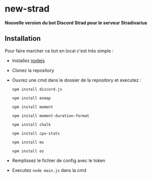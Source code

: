 # new-strad
**Nouvelle version du bot Discord Strad pour le serveur Stradivarius**

## Installation
Pour faire marcher ce bot en local c'est très simple :

- Installez [nodejs](https://nodejs.org/en/)
- Clonez la repository
- Ouvrez une cmd dans le dossier de la repository et executez :

  `npm install discord.js`

  `npm install enmap`

  `npm install moment`

  `npm install moment-duration-format`

  `npm install chalk`

  `npm install cpu-stats`

  `npm install ms`

  `npm install os`

- Remplissez le fichier de config avec le token

- Executez `node main.js` dans la cmd
